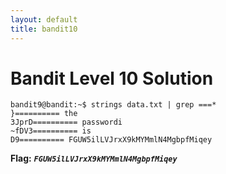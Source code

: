 ```yaml
---
layout: default
title: bandit10
---
```


# Bandit Level 10 Solution

```
bandit9@bandit:~$ strings data.txt | grep ===*
}========== the
3JprD========== passwordi
~fDV3========== is
D9========== FGUW5ilLVJrxX9kMYMmlN4MgbpfMiqey
```

**Flag:** ***`FGUW5ilLVJrxX9kMYMmlN4MgbpfMiqey`*** 

